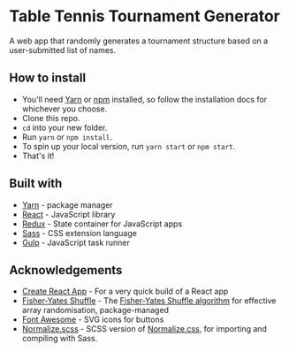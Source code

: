 # Table Tennis Tournament Generator

A web app that randomly generates a tournament structure based on a user-submitted list of names.

## How to install

* You'll need [Yarn](https://yarnpkg.com/lang/en/docs/install) or [npm](https://www.npmjs.com/get-npm) installed, so follow the installation docs for whichever you choose. 
* Clone this repo.
* `cd` into your new folder.
* Run `yarn` or `npm install`.
* To spin up your local version, run `yarn start` or `npm start`.
* That's it!

## Built with

* [Yarn](https://yarnpkg.com) - package manager
* [React](https://reactjs.org/) - JavaScript library
* [Redux](https://redux.js.org/) - State container for JavaScript apps
* [Sass](https://sass-lang.com/) - CSS extension language
* [Gulp](https://gulpjs.com/) - JavaScript task runner

## Acknowledgements
* [Create React App](https://github.com/facebook/create-react-app) - For a very quick build of a React app
* [Fisher-Yates Shuffle](https://github.com/Daplie/knuth-shuffle) - The [Fisher-Yates Shuffle algorithm](https://en.wikipedia.org/wiki/Fisher%E2%80%93Yates_shuffle) for effective array randomisation, package-managed
* [Font Awesome](https://github.com/FortAwesome/Font-Awesome) - SVG icons for buttons
* [Normalize.scss](https://github.com/guerrero/normalize.scss) - SCSS version of [Normalize.css](https://necolas.github.io/normalize.css/), for importing and compiling with Sass.